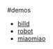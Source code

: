 #demos
* [billd](http://06wj.github.io/FL/example/billd)
* [robot](http://06wj.github.io/FL/example/robot)
* [miaomiao](http://06wj.github.io/FL/example/miaomiao)

